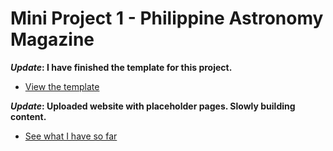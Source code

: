 # Mini Project 1 - Philippine Astronomy Magazine

**_Update_: I have finished the template for this project.**

* [View the template](template/)

**_Update_: Uploaded website with placeholder pages. Slowly building content.**

* [See what I have so far](home/)

